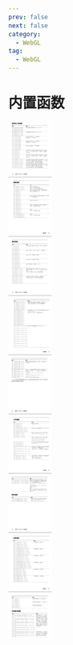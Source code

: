 ```yaml
---
prev: false
next: false
category:
  - WebGL
tag:
  - WebGL
---
```


# 内置函数

<!-- more -->


![内置函数](./img/neiz.jpg "内置函数")